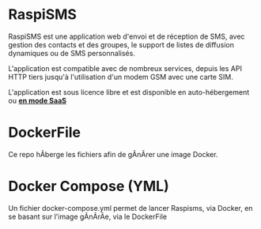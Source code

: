 # RaspiSMS

RaspiSMS est une application web d'envoi et de réception de SMS, avec gestion des contacts et des groupes, le support de listes de diffusion dynamiques ou de SMS personnalisés.

L'application est compatible avec de nombreux services, depuis les API HTTP tiers jusqu'à l'utilisation d'un modem GSM avec une carte SIM.

L'application est sous licence libre et est disponible en auto-hébergement ou [**en mode SaaS**](https://raspisms.fr)

# DockerFile

Ce repo hÃberge les fichiers afin de gÃnÃrer une image Docker.

# Docker Compose (YML)

Un fichier docker-compose.yml permet de lancer Raspisms, via Docker, en se basant sur l'image gÃnÃrÃe, via le DockerFile
